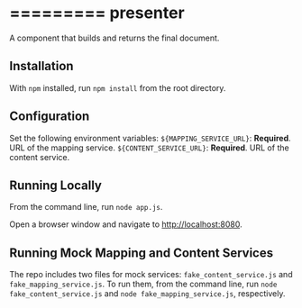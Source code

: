 =========
presenter
=========
A component that builds and returns the final document.

Installation
------------
With ``npm`` installed, run ``npm install`` from the root directory.

Configuration
-------------
Set the following environment variables:
``${MAPPING_SERVICE_URL}``: **Required**. URL of the mapping service.
``${CONTENT_SERVICE_URL}``: **Required**. URL of the content service.

Running Locally
---------------
From the command line, run ``node app.js``.

Open a browser window and navigate to [http://localhost:8080](http://localhost:8080).

Running Mock Mapping and Content Services
-----------------------------------------
The repo includes two files for mock services: ``fake_content_service.js`` and ``fake_mapping_service.js``.
To run them, from the command line, run ``node fake_content_service.js`` and ``node fake_mapping_service.js``, respectively.
